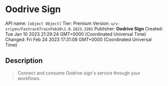 # Oodrive Sign
API name: `[object Object]`
Tier: Premium
Version: `u/v-sriyen/FastrackTrainFeb10\1.0.1623.3201`
Publisher: **Oodrive Sign**
Created: Tue Jan 10 2023 21:29:24 GMT+0000 (Coordinated Universal Time)
Changed: Fri Feb 24 2023 17:31:08 GMT+0000 (Coordinated Universal Time)

## Description
> Connect and consume Oodrive sign's service through your workflows.
